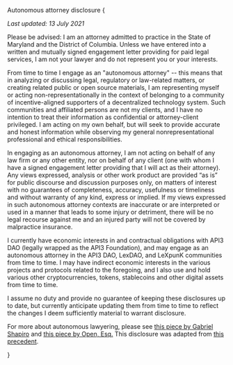 Autonomous attorney disclosure {

*Last updated: 13 July 2021*

Please be advised: I am an attorney admitted to practice in the State of Maryland and the District of Columbia. Unless we have entered into a written and mutually signed engagement letter providing for paid legal services, I am not your lawyer and do not represent you or your interests. 

From time to time I engage as an "autonomous attorney" -- this means that in analyzing or discussing legal, regulatory or law-related matters, or creating related public or open source materials, I am representing myself or acting non-representationally in the context of belonging to a community of incentive-aligned supporters of a decentralized technology system. Such communities and affiliated persons are not my clients, and I have no intention to treat their information as confidential or attorney-client privileged. I am acting on my own behalf, but will seek to provide accurate and honest information while observing my general nonrepresentational professional and ethical responsibilities.

In engaging as an autonomous attorney, I am not acting on behalf of any law firm or any other entity, nor on behalf of any client (one with whom I have a signed engagement letter providing that I will act as their attorney). Any views expressed, analysis or other work product are provided “as is” for public discourse and discussion purposes only, on matters of interest with no guarantees of completeness, accuracy, usefulness or timeliness and without warranty of any kind, express or implied. If my views expressed in such autonomous attorney contexts are inaccurate or are interpreted or used in a manner that leads to some injury or detriment, there will be no legal recourse against me and an injured party will not be covered by malpractice insurance.

I currently have economic interests in and contractual obligations with API3 DAO (legally wrapped as the API3 Foundation), and may engage as an autonomous attorney in the API3 DAO, LexDAO, and LeXpunK communities from time to time. I may have indirect economic interests in the various projects and protocols related to the foregoing, and I also use and hold various other cryptocurrencies, tokens, stablecoins and other digital assets from time to time.

I assume no duty and provide no guarantee of keeping these disclosures up to date, but currently anticipate updating them from time to time to reflect the changes I deem sufficiently material to warrant disclosure. 

For more about autonomous lawyering, please see [this piece by Gabriel Shapiro](https://lexnode.substack.com/p/autonomous-lawyering) and [this piece by Open, Esq.]( https://openlawesq.medium.com/autonomous-lawyering-using-openlaw-dad9c604975b) This disclosure was adapted from [this precedent](https://github.com/LeXpunK-Army/lawyer_disclaimer_template). 

}
